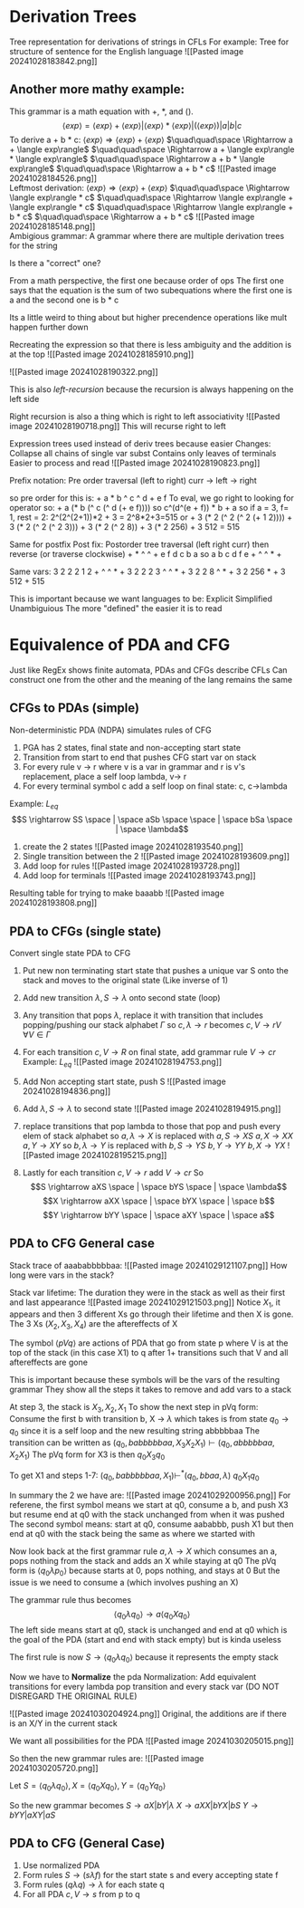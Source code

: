 # Derivation Trees
Tree representation for derivations of strings in CFLs
For example: Tree for structure of sentence for the English language
![[Pasted image 20241028183842.png]]


## Another more mathy example:
This grammar is a math equation with +, \*,  and ().
$$ \langle exp\rangle = \langle exp\rangle +\langle exp\rangle |\langle exp\rangle * \langle exp\rangle | (\langle exp\rangle) | a | b | c$$
To derive a + b * c:
	$\langle exp\rangle \Rightarrow \langle exp\rangle + \langle exp\rangle$ 
	$\quad\quad\space \Rightarrow a + \langle exp\rangle$ 
	$\quad\quad\space \Rightarrow a + \langle exp\rangle * \langle exp\rangle$ 
	$\quad\quad\space \Rightarrow a + b * \langle exp\rangle$ 
	$\quad\quad\space \Rightarrow a + b * c$ 
![[Pasted image 20241028184526.png]]	
Leftmost derivation:
	$\langle exp\rangle \Rightarrow \langle exp\rangle + \langle exp\rangle$ 
	$\quad\quad\space \Rightarrow \langle exp\rangle * c$ 
	$\quad\quad\space \Rightarrow \langle exp\rangle + \langle exp\rangle * c$ 
	$\quad\quad\space \Rightarrow \langle exp\rangle + b * c$ 
	$\quad\quad\space \Rightarrow a + b * c$ 
![[Pasted image 20241028185148.png]]	
Ambigious grammar: A grammar where there are multiple derivation trees for the string

Is there a "correct" one?

From a math perspective, the first one because order of ops
	The first one says that the equation is the sum of two subequations where the first one is a and the second one is b * c

Its a little weird to thing about but higher precendence operations like mult happen further down

Recreating the expression so that there is less ambiguity and the addition is at the top
![[Pasted image 20241028185910.png]]


![[Pasted image 20241028190322.png]]

This is also *left-recursion* because the recursion is always happening on the left side 

Right recursion is also a thing which is right to left associativity
![[Pasted image 20241028190718.png]]
This will recurse right to left


Expression trees used instead of deriv trees because easier
Changes:
	Collapse all chains of single var subst
	Contains only leaves of terminals
	Easier to process and read
![[Pasted image 20241028190823.png]]

Prefix notation: Pre order traversal (left to right)
	curr -> left -> right

so pre order for this is:
	+ a \* b ^ c ^ d + e f
To eval, we go right to looking for operator so:
	+ a (\* b (^ c (^ d (+ e f))))
so c^(d^(e + f)) * b + a
so if a = 3, f= 1, rest = 2:
	2^(2^(2+1))\*2 + 3 = 2^8\*2+3=515
	or 
	+ 3 (\* 2 (^ 2 (^ 2 (+ 1 2))))
	+ 3 (\* 2 (^ 2 (^ 2 3)))
	+ 3 (\* 2 (^ 2 8))
	+ 3 (\* 2 256)
	+ 3 512
	= 515

Same for postfix
Post fix: Postorder tree traversal (left right curr) then reverse (or traverse clockwise)
	+ * ^ ^ + e f d c b a
	so
	a b c d f e + ^ ^ * +

Same vars:
	3 2 2 2 1 2 + ^ ^ * +
	3 2 2 2 3 ^ ^ * +
	3 2 2 8 ^ * +
	3 2 256 * +
	3 512 +
	515

This is important because we want languages to be:
	Explicit
	Simplified
	Unambiguious 
The more "defined" the easier it is to read


# Equivalence of PDA and CFG
Just like RegEx shows finite automata, PDAs and CFGs describe CFLs
	Can construct one from the other and the meaning of the lang remains the same

## CFGs to PDAs (simple)
Non-deterministic PDA (NDPA) simulates rules of CFG
1. PGA has 2 states, final state and non-accepting start state
2. Transition from start to end that pushes CFG start var on stack
3. For every rule v -> r where v is a var in grammar and r is v's replacement, place a self loop lambda, v-> r
4. For every terminal symbol c add a self loop on final state: c, c->lambda

Example: $L_{eq}$
$$S \rightarrow SS \space | \space aSb \space \space | \space bSa \space | \space \lambda$$
1. create the 2 states
![[Pasted image 20241028193540.png]]
2. Single transition between the 2
![[Pasted image 20241028193609.png]]
3. Add loop for rules
![[Pasted image 20241028193728.png]]
4. Add loop for terminals
![[Pasted image 20241028193743.png]] 

Resulting table for trying to make baaabb
![[Pasted image 20241028193808.png]]

## PDA to CFGs (single state)
Convert single state PDA to CFG 
1. Put new non terminating start state that pushes a unique var S onto the stack and moves to the original state (Like inverse of 1)
2. Add new transition $\lambda, S \rightarrow \lambda$ onto second state (loop)
3. Any transition that pops $\lambda$, replace it with transition that includes popping/pushing our stack alphabet $\Gamma$ so $c,\lambda\rightarrow r$ becomes $c, V\rightarrow rV \quad \forall V \in \Gamma$ 
4. For each transition $c,V\rightarrow R$ on final state, add grammar rule $V \rightarrow cr$
Example: $L_{eq}$
![[Pasted image 20241028194753.png]]
1. Add Non accepting start state, push S
![[Pasted image 20241028194836.png]]
2. Add $\lambda, S \rightarrow \lambda$ to second state
![[Pasted image 20241028194915.png]]
3. replace transitions that pop lambda to those that pop and push every elem of stack alphabet
so $a,\lambda \rightarrow X$ is replaced with 
	$a,S\rightarrow XS$
	$a,X\rightarrow XX$
	$a,Y\rightarrow XY$
so $b,\lambda \rightarrow Y$ is replaced with 
	$b,S\rightarrow YS$
	$b,Y\rightarrow YY$
	$b,X\rightarrow YX$
![[Pasted image 20241028195215.png]]

4. Lastly for each transition $c,V\rightarrow r$ add $V \rightarrow cr$
So 
$$S \rightarrow aXS \space | \space bYS \space | \space \lambda$$
$$X \rightarrow aXX \space | \space bYX \space | \space b$$
$$Y \rightarrow bYY \space | \space aXY \space | \space a$$
## PDA to CFG General case 
Stack trace of aaababbbbbaa:
![[Pasted image 20241029121107.png]]
How long were vars in the stack? 

Stack var lifetime: The duration they were in the stack as well as their first and last appearance
![[Pasted image 20241029121503.png]]
Notice $X_{1}$, it appears and then 3 different Xs go through their lifetime and then X is gone. The 3 Xs $(X_{2}, X_{3}, X_{4})$ are the aftereffects of X

The symbol $\langle pVq \rangle$ are actions of PDA that go from state p where V is at the top of the stack (in this case X1) to q after 1+ transitions such that V and all aftereffects are gone

This is important because these symbols will be the vars of the resulting grammar 
	They show all the steps it takes to remove and add vars to a stack


At step 3, the stack is $X_{3}, X_{2}, X_{1}$ 
To show the next step in pVq form:
	Consume the first b with transition b, X -> $\lambda$  which takes is from state $q_{0} \rightarrow q_{0}$ since it is a self loop and the new resulting string abbbbbaa
	The transition can be written as $(q_{0}, babbbbbaa, X_{3}X_{2}X_{1}) \vdash (q_{0}, abbbbbaa, X_{2}X_{1})$ 
	The pVq form for X3 is then $q_{0}X_{3}q_{0}$ 

To get X1 and steps 1-7:
	$(q_{0}, babbbbbaa, X_{1}) \vdash^{*} (q_{0}, bbaa, \lambda)$ 
	$q_{0}X_{1}q_{0}$ 

In summary the 2 we have are:
![[Pasted image 20241029200956.png]]
For referene, the first symbol means we start at q0, consume a b, and push X3 but resume end at q0 with the stack unchanged from when it was pushed
The second symbol means: start at q0, consume aababbb, push X1 but then end at q0 with the stack being the same as where we started with

Now look back at the first grammar rule $a, \lambda \rightarrow X$ which consumes an a, pops nothing from the stack and adds an X while staying at q0
	The pVq form is $\langle q_{0}\lambda p_{0} \rangle$  because starts at 0, pops nothing, and stays at 0
	But the issue is we need to consume a (which involves pushing an X)

The grammar rule thus becomes
$$\langle q_{0}\lambda q_{0} \rangle \rightarrow a\langle q_{0}X q_{0}\rangle$$
The left side means start at q0, stack is unchanged and end at q0 which is the goal of the PDA (start and end with stack empty) but is kinda useless 

The first rule is now $S \rightarrow \langle q_{0}\lambda q_{0} \rangle$ because it represents the empty stack

Now we have to **Normalize** the pda
Normalization: Add equivalent transitions  for every lambda pop transition and every stack var (DO NOT DISREGARD THE ORIGINAL RULE)

![[Pasted image 20241030204924.png]]
Original, the additions are if there is an X/Y in the current stack

We want all possibilities for the PDA 
![[Pasted image 20241030205015.png]]


So then the new grammar rules are:
![[Pasted image 20241030205720.png]]

Let $S = \langle q_{0}\lambda q_{0} \rangle, X = \langle q_{0}Xq_{0} \rangle, Y=\langle q_{0}Y q_{0} \rangle$   

So the new grammar becomes 
$S \rightarrow aX | bY | \lambda$ 
$X \rightarrow aXX | bYX | bS$ 
$Y \rightarrow bYY | aXY | aS$  


## PDA to CFG (General Case)
1. Use normalized PDA 
2. Form rules $S \rightarrow (s\lambda f)$ for the start state s and every accepting state f
3. Form rules $(q\lambda q) \rightarrow \lambda$ for each state q
4. For all PDA $c,V \rightarrow s$ from p to q
